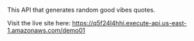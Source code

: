 This API that generates random good vibes quotes.

Visit the live site here: https://q5f24l4hhi.execute-api.us-east-1.amazonaws.com/demo01